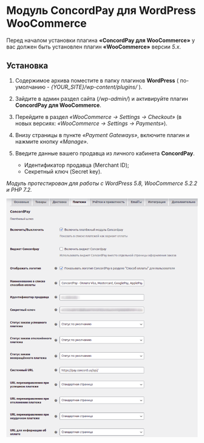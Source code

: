 Модуль ConcordPay для WordPress WooCommerce 
=======

Перед началом установки плагина **«ConcordPay для WooCommerce»** у вас должен быть установлен плагин **«WooCommerce»** версии *5.x*.

Установка
----
1. Содержимое архива поместите в папку плагинов **WordPress** ( по-умолчанию - *{YOUR_SITE}/wp-content/plugins/* ).

2. Зайдите в админ раздел сайта (*/wp-admin/*) и активируйте плагин **ConcordPay для WooCommerce**.

3. Перейдите в раздел *«WooCommerce -> Settings -> Checkout»* (в новых версиях: *«WooCommerce -> Settings -> Payments»*).

4. Внизу страницы в пункте *«Payment Gateways»*, включите плагин и нажмите кнопку *«Manage»*.

5. Введите данные вашего продавца из личного кабинета **ConcordPay**.
   - Идентификатор продавца (Merchant ID);
   - Секретный ключ (Secret key).

*Модуль протестирован для работы с WordPress 5.8, WooCommerce 5.2.2 и PHP 7.2.*

![Settings](settings.png)

